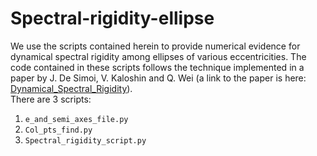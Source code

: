 # Spectral-rigidity-ellipse

We use the scripts contained herein to provide numerical evidence for dynamical spectral rigidity among ellipses of
various eccentricities. The code contained in these scripts follows the technique implemented in a paper by J. De Simoi, V. Kaloshin and Q. Wei (a link to the paper is here: [Dynamical_Spectral_Rigidity](https://annals.math.princeton.edu/2017/186-1/p07)).  
There are 3 scripts:
1. `e_and_semi_axes_file.py`
2. `Col_pts_find.py`
3. `Spectral_rigidity_script.py`


